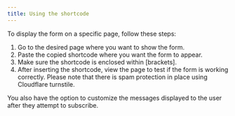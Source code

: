 ```yaml
---
title: Using the shortcode
---
```


To display the form on a specific page, follow these steps:

1. Go to the desired page where you want to show the form.
2. Paste the copied shortcode where you want the form to appear.
3. Make sure the shortcode is enclosed within [brackets].
4. After inserting the shortcode, view the page to test if the form is working correctly. Please note that there is spam protection in place using Cloudflare turnstile.

You also have the option to customize the messages displayed to the user after they attempt to subscribe.
